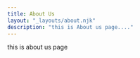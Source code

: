 ```yaml
---
title: About Us
layout: "_layouts/about.njk"
description: "this is About us page...."
---
```

 this is about us page
 